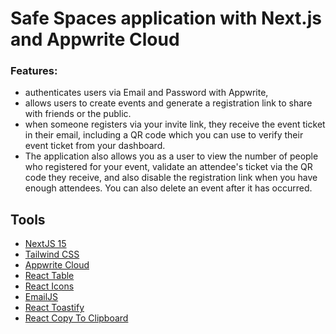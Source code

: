 # Safe Spaces application with Next.js and Appwrite Cloud
### Features: 
- authenticates users via Email and Password with Appwrite,
- allows users to create events and generate a registration link to share with friends or the public.
- when someone registers via your invite link, they receive the event ticket in their email, including a QR code which you can use to verify their event ticket from your dashboard.
- The application also allows you as a user to view the number of people who registered for your event, validate an attendee's ticket via the QR code they receive, and also disable the registration link when you have enough attendees. You can also delete an event after it has occurred.

## Tools
- [NextJS 15](https://nextjs.org/docs)
- [Tailwind CSS](https://tailwindcss.com/)
- [Appwrite Cloud](https://appwrite.io)
- [React Table](https://react-table-v7.tanstack.com)
- [React Icons](https://react-icons.github.io/react-icons)
- [EmailJS](https://www.emailjs.com)
- [React Toastify](https://fkhadra.github.io/react-toastify/introduction)
- [React Copy To Clipboard](https://github.com/nkbt/react-copy-to-clipboard)
